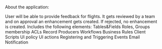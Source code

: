 About the application:

User will be able to provide feedback for flights.
It gets reviewed by a team and on approval an enhancement gets created.
If rejected, no enhancement is created.
Includes the following elements:
Tables&Fields
Roles, Groups membership
ACLs
Record Producers
Workflows
Business Rules
Client Scripts
UI policy
UI actions
Registering and Triggering Events
Email Notification
